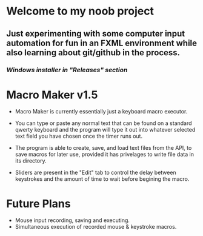 # Welcome to my noob project
## Just experimenting with some computer input automation for fun in an FXML environment while also learning about git/github in the process.
### ***Windows installer in "Releases" section***

# Macro Maker v1.5
* Macro Maker is currently essentially just a keyboard macro executor.

* You can type or paste any normal text that can be found on a standard qwerty keyboard and the program will type it out into whatever selected text field you have chosen once the timer runs out.

* The program is able to create, save, and load text files from the API, to save macros for later use, provided it has privelages to write file data in its directory.

* Sliders are present in the "Edit" tab to control the delay between keystrokes and the amount of time to wait before begining the macro.


# Future Plans
* Mouse input recording, saving and executing.
* Simultaneous execution of recorded mouse & keystroke macros.


